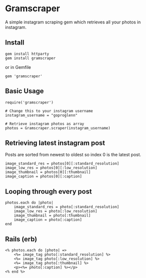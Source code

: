# Gramscraper
A simple instagram scraping gem which retrieves all your photos in instagram.

## Install
```
gem install httparty
gem install gramscraper
```
or in Gemfile
```
gem 'gramscraper'
```

## Basic Usage
```
require('gramscraper')

# Change this to your instagram username
instagram_username = "goproglenn"

# Retrieve instagram photos as array
photos = Gramscraper.scraper(instagram_username)
```

## Retrieving latest instagram post
Posts are sorted from newest to oldest so index 0 is the latest post.
```
image_standard_res = photos[0][:standard_resolution]
image_low_res = photos[0][:low_resolution]
image_thumbnail = photos[0][:thumbnail]
image_caption = photos[0][:caption]
```

## Looping through every post
```
photos.each do |photo|
    image_standard_res = photo[:standard_resolution]
    image_low_res = photo[:low_resolution]
    image_thumbnail = photo[:thumbnail]
    image_caption = photo[:caption]
end
```

## Rails (erb)
```
<% photos.each do |photo| =>
    <%= image_tag photo[:standard_resolution] %>
    <%= image_tag photo[:low_resolution] %>
    <%= image_tag photo[:thumbnail] %>
    <p><%= photo[:caption] %></p>
<% end %>
```